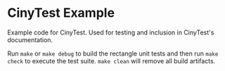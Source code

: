 # CinyTest Example

Example code for CinyTest. Used for testing and inclusion in CinyTest's documentation.

Run `make` or `make debug` to build the rectangle unit tests and then run `make check` to execute the test suite. `make clean` will remove all build artifacts.
